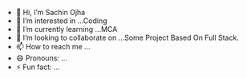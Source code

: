 - 👋 Hi, I’m Sachin Ojha
- 👀 I’m interested in ...Coding
- 🌱 I’m currently learning ...MCA
- 💞️ I’m looking to collaborate on ...Some Project Based On Full Stack.
- 📫 How to reach me ...
- 😄 Pronouns: ...
- ⚡ Fun fact: ...

<!---
SachinOjha2001/SachinOjha2001 is a ✨ special ✨ repository because its `README.md` (this file) appears on your GitHub profile.
You can click the Preview link to take a look at your changes.
--->
